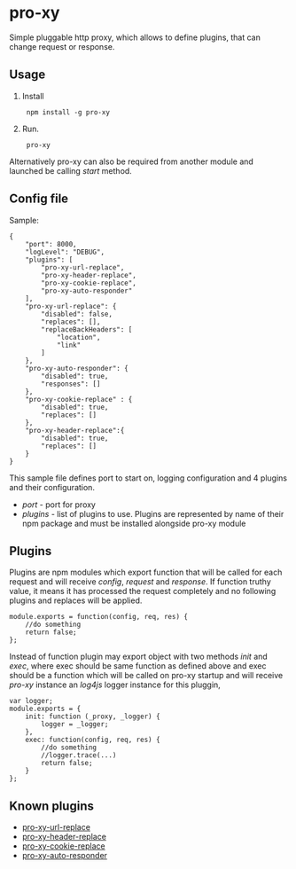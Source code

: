 # pro-xy

Simple pluggable http proxy, which allows to define plugins, that can change request or response.

## Usage

1. Install

		npm install -g pro-xy

2. Run.

		pro-xy

Alternatively pro-xy can also be required from another module and launched be calling *start* method.

## Config file

Sample:

```
{
	"port": 8000,
	"logLevel": "DEBUG",
	"plugins": [
		"pro-xy-url-replace",
		"pro-xy-header-replace",
		"pro-xy-cookie-replace",
		"pro-xy-auto-responder"
	],
	"pro-xy-url-replace": {
		"disabled": false,
		"replaces": [],
		"replaceBackHeaders": [
			"location",
			"link"
		]
	},
	"pro-xy-auto-responder": {
		"disabled": true,
		"responses": []
	},
	"pro-xy-cookie-replace" : {
		"disabled": true,
		"replaces": []
	},
	"pro-xy-header-replace":{
		"disabled": true,
		"replaces": []
	}
}
```

This sample file defines port to start on, logging configuration and 4 plugins and their configuration.

- *port* - port for proxy
- *plugins* - list of plugins to use. Plugins are represented by name of their npm package and must be installed alongside pro-xy module

## Plugins

Plugins are npm modules which export function that will be called for each request and will receive *config*, *request* and *response*. If function truthy value, it means it has processed the request completely and no following plugins and replaces will be applied.

	module.exports = function(config, req, res) {
		//do something
		return false;
	};

Instead of function plugin may export object with two methods *init* and *exec*, where exec should be same function as defined above and exec should be a function which will be called on pro-xy startup and will receive *pro-xy* instance an *log4js* logger instance for this pluggin,

	var logger;
	module.exports = {
		init: function (_proxy, _logger) {
			logger = _logger;
		},
		exec: function(config, req, res) {
			//do something
			//logger.trace(...)
			return false;
		}
	};


## Known plugins

- [pro-xy-url-replace](https://github.com/adros/pro-xy-url-replace)
- [pro-xy-header-replace](https://github.com/adros/pro-xy-header-replace)
- [pro-xy-cookie-replace](https://github.com/adros/pro-xy-cookie-replace)
- [pro-xy-auto-responder](https://github.com/adros/pro-xy-auto-responder)
